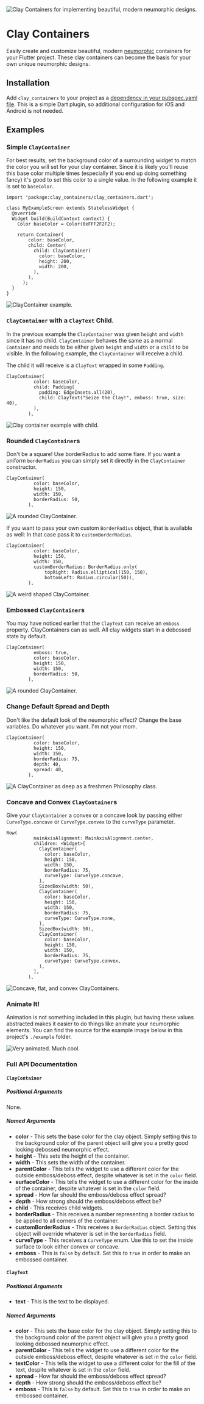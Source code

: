 ![Clay Containers for implementing beautiful, modern neumorphic designs.](./example_images/banner.png)

# Clay Containers

Easily create and customize beautiful, modern [neumorphic](https://dribbble.com/tags/neumorphism) containers for your Flutter project. These clay containers can become the basis for your own unique neumorphic designs. 

## Installation

Add `clay_containers` to your project as a [dependency in your pubspec.yaml file](https://flutter.dev/docs/development/packages-and-plugins/using-packages). This is a simple Dart plugin, so additional configuration for iOS and Android is not needed.

## Examples

### Simple `ClayContainer`
For best results, set the background
color of a surrounding widget to match
the color you will set for your clay
container. Since it is likely you'll reuse this base color
multiple times (especially if you end up doing something fancy)
it's good to set this color to a single value. In the following example it
is set to `baseColor`.

```
import 'package:clay_containers/clay_containers.dart';

class MyExampleScreen extends StatelessWidget {
  @override
  Widget build(BuildContext context) {
    Color baseColor = Color(0xFFF2F2F2);

    return Container(
        color: baseColor,
        child: Center(
          child: ClayContainer(
            color: baseColor,
            height: 200,
            width: 200,
          ),
        ),
      );
  }
}
```

![ClayContainer example.](./example_images/simple.png)

### `ClayContainer` with a `ClayText` Child.

In the previous example the `ClayContainer` was given `height`
and `width` since it has no child. `ClayContainer` behaves the
same as a normal `Container` and needs to be either given
`height` and `width` or a `child` to be visible. In the
following example, the `ClayContainer` will receive a child.

The child it will receive is a `ClayText` wrapped in some `Padding`. 

```
ClayContainer(
          color: baseColor,
          child: Padding(
            padding: EdgeInsets.all(20),
            child: ClayText("Seize the Clay!", emboss: true, size: 40),
          ),
        ),
```

![Clay container example with child.](./example_images/simple_child_text.png)

### Rounded `ClayContainer`s

Don't be a square! Use borderRadius to add some flare. If you want a uniform `borderRadius` you can simply set it directly in the `ClayContainer` constructor.

```
ClayContainer(
          color: baseColor,
          height: 150,
          width: 150,
          borderRadius: 50,
        ),
```
![A rounded ClayContainer.](./example_images/circle.png)

If you want to pass your own custom `BorderRadius` object, that is available as well: In that case pass it to `customBorderRadius`. 

```
ClayContainer(
          color: baseColor,
          height: 150,
          width: 150,
          customBorderRadius: BorderRadius.only(
              topRight: Radius.elliptical(150, 150),
              bottomLeft: Radius.circular(50)),
        ),
```
![A weird shaped ClayContainer.](./example_images/weird.png)

### Embossed `ClayContainer`s

You may have noticed earlier that the `ClayText` can receive an `emboss` property. ClayContainers can as well. All clay widgets start in a debossed state by default. 

```
ClayContainer(
          emboss: true,
          color: baseColor,
          height: 150,
          width: 150,
          borderRadius: 50,
        ),
```
![A rounded ClayContainer.](./example_images/emboss.png)

### Change Default Spread and Depth

Don't like the default look of the neumorphic effect? Change the base variables. Do whatever you want. I'm not your mom. 

```
ClayContainer(
          color: baseColor,
          height: 150,
          width: 150,
          borderRadius: 75,
          depth: 40,
          spread: 40,
        ),
```
![A ClayContainer as deep as a freshmen Philosophy class.](./example_images/deep.png)

### Concave and Convex `ClayContainer`s

Give your `ClayContainer` a convex or a concave look by passing either `CurveType.concave` or `CurveType.convex` to the `curveType` parameter. 

```
Row(
          mainAxisAlignment: MainAxisAlignment.center,
          children: <Widget>[
            ClayContainer(
              color: baseColor,
              height: 150,
              width: 150,
              borderRadius: 75,
              curveType: CurveType.concave,
            ),
            SizedBox(width: 50),
            ClayContainer(
              color: baseColor,
              height: 150,
              width: 150,
              borderRadius: 75,
              curveType: CurveType.none,
            ),
            SizedBox(width: 50),
            ClayContainer(
              color: baseColor,
              height: 150,
              width: 150,
              borderRadius: 75,
              curveType: CurveType.convex,
            ),
          ],
        ),
```
![Concave, flat, and convex ClayContainers.](./example_images/concave_convex.png)

### Animate It!

Animation is not something included in this plugin, but having these values abstracted makes it easier to do things like animate your neumorphic elements. You can find the source for the example image below in this project's `./example` folder. 

![Very animated. Much cool.](./example_images/animated.gif)

### Full API Documentation

#### `ClayContainer`

##### Positional Arguments

None.

##### Named Arguments

* **color** - This sets the base color for the clay object. Simply setting this to the background color of the parent object will give you a pretty good looking debossed neumorphic effect.
* **height** - This sets the height of the container.
* **width** - This sets the width of the container.
* **parentColor** - This tells the widget to use a different color for the outside emboss/deboss effect, despite whatever is set in the `color` field.
* **surfaceColor** - This tells the widget to use a different color for the inside of the container, despite whatever is set in the `color` field.
* **spread** - How far should the emboss/deboss effect spread?
* **depth** - How strong should the emboss/deboss effect be?
* **child** - This receives child widgets.
* **borderRadius** - This receives a number representing a border radius to be applied to all corners of the container.
* **customBorderRadius** - This receives a `BorderRadius` object. Setting this object will override whatever is set in the `borderRadius` field.
* **curveType** - This receives a `CurveType` enum. Use this to set the inside surface to look either convex or concave.
* **emboss** - This is `false` by default. Set this to `true` in order to make an embossed container. 


#### `ClayText`

##### Positional Arguments

* **text** - This is the text to be displayed.

##### Named Arguments

* **color** - This sets the base color for the clay object. Simply setting this to the background color of the parent object will give you a pretty good looking debossed neumorphic effect.
* **parentColor** - This tells the widget to use a different color for the outside emboss/deboss effect, despite whatever is set in the `color` field.
* **textColor** - This tells the widget to use a different color for the fill of the text, despite whatever is set in the `color` field.
* **spread** - How far should the emboss/deboss effect spread?
* **depth** - How strong should the emboss/deboss effect be?
* **emboss** - This is `false` by default. Set this to `true` in order to make an embossed container. 